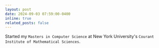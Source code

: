 ```yaml
---
layout: post
date: 2024-09-03 07:59:00-0400
inline: true
related_posts: false
---
```


Started my `Masters in Computer Science` at New York University's `Courant Institute of Mathematical Sciences`.